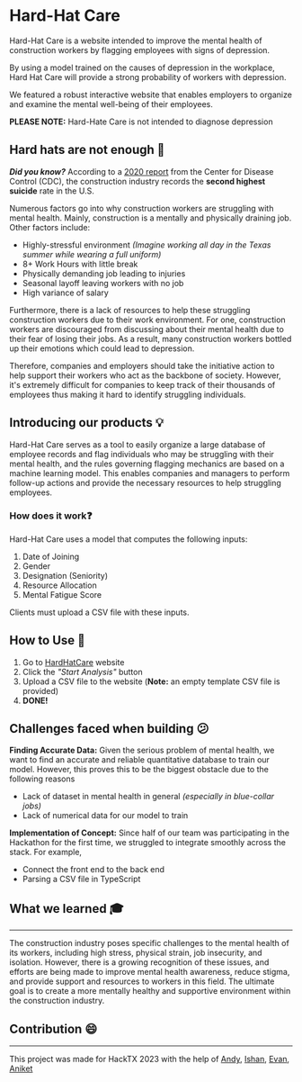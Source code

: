 # Hard-Hat Care


Hard-Hat Care is a website intended to improve the mental health of
construction workers by flagging employees with signs of depression.

By using a model trained on the causes of depression in the workplace, 
Hard Hat Care will provide a strong probability of workers with depression.

We featured a robust interactive website that enables employers to organize and examine the mental well-being of their employees.

**PLEASE NOTE:** Hard-Hate Care is not intended  to diagnose depression


## Hard hats are not enough :triangular_flag_on_post:


***Did you know?*** According to a [2020 report](https://www.cdc.gov/mmwr/volumes/69/wr/mm6903a1.htm) from the Center for Disease Control (CDC), the construction industry records the **second highest suicide** rate in the U.S.

Numerous factors go into why construction workers are struggling with mental health. Mainly, construction is a mentally and physically draining job.
Other factors include:
* Highly-stressful environment *(Imagine working all day in the Texas summer while wearing a full uniform)* 
* 8+ Work Hours with little break 
* Physically demanding job leading to injuries 
* Seasonal layoff leaving workers with no job
* High variance of salary 

Furthermore, there is a lack of resources to help these struggling construction workers due to their work environment. For one, construction workers are discouraged from discussing about their mental health due to their fear of losing their jobs. As a result, many construction workers bottled up their emotions which could lead to depression.

Therefore, companies and employers should take the initiative action to help support their workers who act as the backbone of society. However, it's extremely difficult for companies to keep track of their thousands of employees thus making it hard to identify struggling individuals.

## Introducing our products :bulb:

Hard-Hat Care serves as a tool to easily organize a large database of employee records and flag individuals who may be struggling with their mental health, and the rules governing flagging mechanics are based on a machine learning model. This enables companies and managers to perform follow-up actions and provide the necessary resources to help struggling employees.
    
 

### How does it work:question:

Hard-Hat Care uses a model that computes the following inputs:
1. Date of Joining
2. Gender
3. Designation (Seniority)
4. Resource Allocation
5. Mental Fatigue Score


Clients must upload a CSV file with these inputs.

## How to Use :notebook:

1. Go to [HardHatCare]() website
2. Click the *"Start Analysis"* button
3. Upload a CSV file to the website (**Note:** an empty template CSV file is provided)
4. **DONE!**


## Challenges faced when building :confused:

**Finding Accurate Data:** Given the serious problem of mental health, we want to find an accurate and reliable quantitative database to train our model. However, this proves this to be the biggest obstacle due to the following reasons
* Lack of dataset in mental health in general *(especially in blue-collar jobs)*
* Lack of numerical data for our model to train

**Implementation of Concept:** Since half of our team was participating in the Hackathon for the first time, we struggled to integrate smoothly across the stack. For example,
* Connect the front end to the back end
* Parsing a CSV file in TypeScript




## What we learned :mortar_board:
---
The construction industry poses specific challenges to the mental health of its workers, including high stress, physical strain, job insecurity, and isolation. However, there is a growing recognition of these issues, and efforts are being made to improve mental health awareness, reduce stigma, and provide support and resources to workers in this field. The ultimate goal is to create a more mentally healthy and supportive environment within the construction industry. 


## Contribution :smile:
---

This project was made for HackTX 2023 with the help of [Andy](), [Ishan](), [Evan](), [Aniket]()
